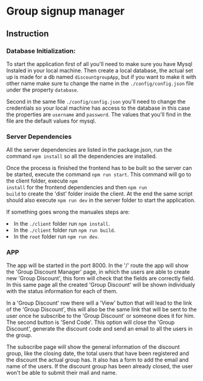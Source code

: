 # Group signup manager 

## Instruction

### Database Initialization:
To start the application first of all you'll need to make sure you have Mysql Instaled in your local machine. Then create a local database, the actual set up is made for a db named <code>discountgroupApp</code>, but if you want to make it with other name make sure tu change the name in the <code>./config/config.json</code> file under the property <code>database</code>.

Second in the same file <code>./config/config.json</code> you'll need to change the credentials so your local machine has access to the database in this case the properties are <code>username</code> and <code>password</code>. The values that you'll find in the file are the default values for mysql.

### Server Dependencies
All the server dependencies are listed in the package.json, run the command <code>npm install</code> so all the dependencies are installed. 

Once the process is finished the frontend has to be built so the server can be started, execute the command <code>npm run start</code>. This command will go to the client folder, execute <code>npm install</code> for the frontend dependencies and then <code>npm run build</code> to create the 'dist' folder inside the client. At the end the same script should also execute <code>npm run dev</code> in the server folder to start the application.

If something goes wrong the manuales steps are:
<li> In the <code>./client</code> folder run <code>npm install</code>.</li>
<li> In the <code>./client</code> folder run <code>npm run build</code>.</li>
<li> In the <code>root</code> folder run <code>npm run dev</code>.</li>

### APP 
The app will be started in the port 8000. In the '/' route the app will show the 'Group Discount Manager' page, in which the users are able to create new 'Group Discount', this form will check that the fields are correctly field. In this same page all the created 'Group Discount' will be shown individualy with the status information for each of them.

In a 'Group Discount' row there will a 'View' button that will lead to the link of the 'Group Discount', this will also be the same link that will be sent to the user once he subscribe to the 'Group Discount' or someone does it for him. The second button is 'Send Code'. This option will close the 'Group Discount', generate the discount code and send an email to all the users in the group.

The subscribe page will show the general information of the discount group, like the closing date, the total users that have been registered and the discount the actual group has. It also has a form to add the email and name of the users. If the discount group has been already closed, the user won't be able to submit their mail and name.